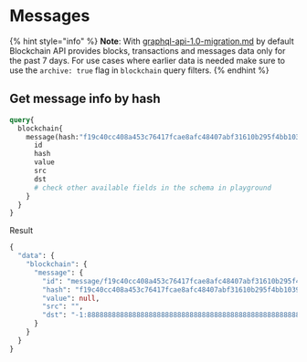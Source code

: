 # Messages

{% hint style="info" %}
**Note**: With [graphql-api-1.0-migration.md](../../reference/breaking-changes/migration-guides/graphql-api-1.0-migration.md "mention") by default Blockchain API provides blocks, transactions and messages data only for the past 7 days. For use cases where earlier data is needed make sure to use the `archive: true` flag in `blockchain` query filters.
{% endhint %}

## Get message info by hash

```graphql
query{
  blockchain{
    message(hash:"f19c40cc408a453c76417fcae8afc48407abf31610b295f4bb1039cb4d13a7f4"){
      id
      hash
      value
      src
      dst
      # check other available fields in the schema in playground
    }
  }
}
```

Result

```graphql
{
  "data": {
    "blockchain": {
      "message": {
        "id": "message/f19c40cc408a453c76417fcae8afc48407abf31610b295f4bb1039cb4d13a7f4",
        "hash": "f19c40cc408a453c76417fcae8afc48407abf31610b295f4bb1039cb4d13a7f4",
        "value": null,
        "src": "",
        "dst": "-1:8888888888888888888888888888888888888888888888888888888888888888"
      }
    }
  }
}
```

